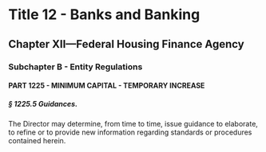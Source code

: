 
# Title 12 - Banks and Banking
## Chapter XII—Federal Housing Finance Agency
### Subchapter B - Entity Regulations
#### PART 1225 - MINIMUM CAPITAL - TEMPORARY INCREASE
##### § 1225.5 Guidances.

The Director may determine, from time to time, issue guidance to elaborate, to refine or to provide new information regarding standards or procedures contained herein.

